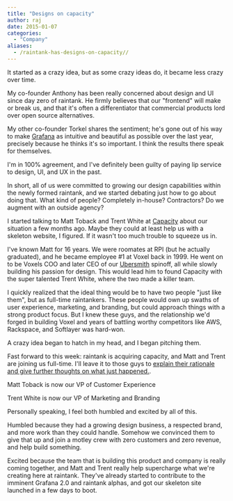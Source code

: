 ```yaml
---
title: "Designs on capacity"
author: raj
date: 2015-01-07
categories:
  - "Company"
aliases:
  - /raintank-has-designs-on-capacity//
---
```


It started as a crazy idea, but as some crazy ideas do, it became less crazy over time.

My co-founder Anthony has been really concerned about design and UI since day zero of raintank. He firmly believes that our "frontend" will make or break us, and that it's often a differentiator that commercial products lord over open source alternatives.

My other co-founder Torkel shares the sentiment; he's gone out of his way to make <a href="https://www.grafana.com">Grafana</a> as intuitive and beautiful as possible over the last year, precisely because he thinks it's so important. I think the results there speak for themselves.

I'm in 100% agreement, and I've definitely been guilty of paying lip service to design, UI, and UX in the past.

In short, all of us were committed to growing our design capabilities within the newly formed raintank, and we started debating just how to go about doing that. What kind of people? Completely in-house? Contractors? Do we augment with an outside agency?

I started talking to Matt Toback and Trent White at <a href="http://www.wearecapacity.com">Capacity</a> about our situation a few months ago. Maybe they could at least help us with a skeleton website, I figured. If it wasn't too much trouble to squeeze us in.

I've known Matt for 16 years. We were roomates at RPI (but he actually graduated), and he became employee #1 at Voxel back in 1999. He went on to be Voxels COO and later CEO of our <a href="http://www.ubersmith.com">Ubersmith</a> spinoff, all while slowly building his passion for design. This would lead him to found Capacity with the super talented Trent White, where the two made a killer team.

I quickly realized that the ideal thing would be to have two people "just like them", but as full-time raintankers. These people would own up swaths of user experience, marketing, and branding, but could approach things with a strong product focus. But I knew these guys, and the relationship we'd forged in building Voxel and years of battling worthy competitors like AWS, Rackspace, and Softlayer was hard-won.

A crazy idea began to hatch in my head, and I began pitching them.

Fast forward to this week: raintank is acquiring capacity, and Matt and Trent are joining us full-time. I'll leave it to those guys to <a href="http://www.wearecapacity.com">explain their rationale and give further thoughts on what just happened.</a>.

Matt Toback is now our VP of Customer Experience

Trent White is now our VP of Marketing and Branding

Personally speaking, I feel both humbled and excited by all of this.

Humbled because they had a growing design business, a respected brand, and more work than they could handle. Somehow we convinced them to give that up and join a motley crew with zero customers and zero revenue, and help build something.

Excited because the team that is building this product and company is really coming together, and Matt and Trent really help supercharge what we're creating here at raintank. They've already started to contribute to the imminent Grafana 2.0 and raintank alphas, and got our skeleton site launched in a few days to boot.
